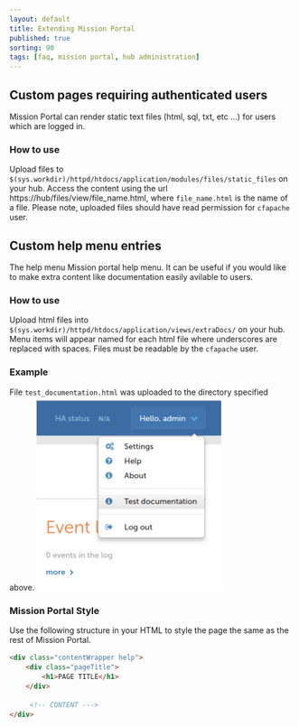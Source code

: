 ```yaml
---
layout: default
title: Extending Mission Portal
published: true
sorting: 90
tags: [faq, mission portal, hub administration]
---
```


## Custom pages requiring authenticated users

Mission Portal can render static text files (html, sql, txt, etc ...) for users
which are logged in.

### How to use

Upload files to
`$(sys.workdir)/httpd/htdocs/application/modules/files/static_files` on your
hub. Access the content using the url https://hub/files/view/file_name.html,
where `file_name.html` is the name of a file. Please note, uploaded files should
have read permission for `cfapache` user.

## Custom help menu entries

The help menu Mission portal help menu. It can be useful if you would like to
make extra content like documentation easily avilable to users.

### How to use

Upload html files into
`$(sys.workdir)/httpd/htdocs/application/views/extraDocs/` on your hub. Menu
items will appear named for each html file where underscores are replaced with
spaces. Files must be readable by the `cfapache` user.


### Example

File `test_documentation.html` was uploaded to the directory specified above.
![Extended menu](extended-menu.png)

### Mission Portal Style

Use the following structure in your HTML to style the page the same as the rest
of Mission Portal.

```html
<div class="contentWrapper help">
    <div class="pageTitle">
        <h1>PAGE TITLE</h1>
    </div>

     <!-- CONTENT --->
</div>
```

